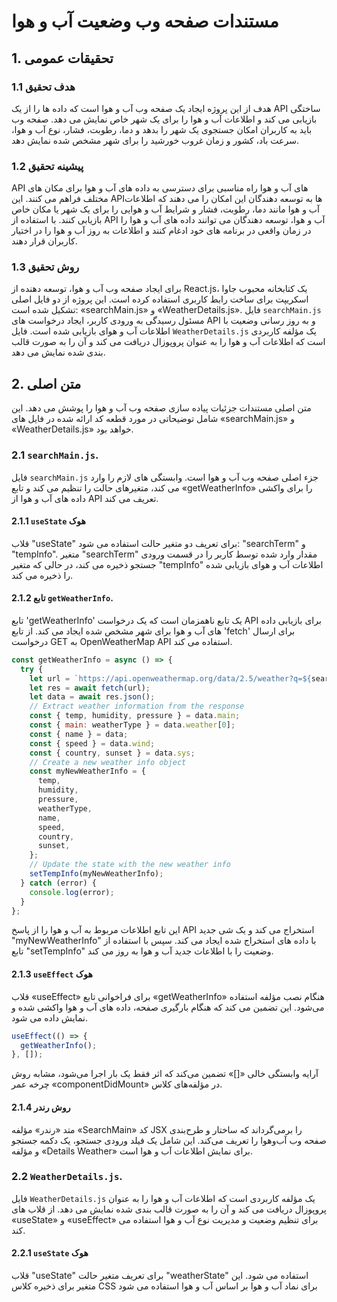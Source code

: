  # مستندات صفحه وب وضعیت آب و هوا

## 1. تحقیقات عمومی

### 1.1 هدف تحقیق

هدف از این پروژه ایجاد یک صفحه وب آب و هوا است که داده ها را از یک API ساختگی بازیابی می کند و اطلاعات آب و هوا را برای یک شهر خاص نمایش می دهد. صفحه وب باید به کاربران امکان جستجوی یک شهر را بدهد و دما، رطوبت، فشار، نوع آب و هوا، سرعت باد، کشور و زمان غروب خورشید را برای شهر مشخص شده نمایش دهد.

### 1.2 پیشینه تحقیق

API های آب و هوا راه مناسبی برای دسترسی به داده های آب و هوا برای مکان های مختلف فراهم می کنند. این APIها به توسعه دهندگان این امکان را می دهند که اطلاعات آب و هوا مانند دما، رطوبت، فشار و شرایط آب و هوایی را برای یک شهر یا مکان خاص بازیابی کنند. با استفاده از API آب و هوا، توسعه دهندگان می توانند داده های آب و هوا را در زمان واقعی در برنامه های خود ادغام کنند و اطلاعات به روز آب و هوا را در اختیار کاربران قرار دهند.

### 1.3 روش تحقیق

برای ایجاد صفحه وب آب و هوا، توسعه دهنده از React.js، یک کتابخانه محبوب جاوا اسکریپت برای ساخت رابط کاربری استفاده کرده است. این پروژه از دو فایل اصلی تشکیل شده است: «searchMain.js» و «WeatherDetails.js». فایل `searchMain.js` مسئول رسیدگی به ورودی کاربر، ایجاد درخواست های API و به روز رسانی وضعیت با اطلاعات آب و هوای بازیابی شده است. فایل `WeatherDetails.js` یک مؤلفه کاربردی است که اطلاعات آب و هوا را به عنوان پروپوزال دریافت می کند و آن را به صورت قالب بندی شده نمایش می دهد.

## 2. متن اصلی

متن اصلی مستندات جزئیات پیاده سازی صفحه وب آب و هوا را پوشش می دهد. این شامل توضیحاتی در مورد قطعه کد ارائه شده در فایل های «searchMain.js» و «WeatherDetails.js» خواهد بود.

### 2.1 `searchMain.js`.

فایل `searchMain.js` جزء اصلی صفحه وب آب و هوا است. وابستگی های لازم را وارد می کند، متغیرهای حالت را تنظیم می کند و تابع «getWeatherInfo» را برای واکشی داده های آب و هوا از API تعریف می کند.

#### 2.1.1 `useState` هوک

قلاب "useState" برای تعریف دو متغیر حالت استفاده می شود: "searchTerm" و "tempInfo". متغیر "searchTerm" مقدار وارد شده توسط کاربر را در قسمت ورودی جستجو ذخیره می کند، در حالی که متغیر "tempInfo" اطلاعات آب و هوای بازیابی شده را ذخیره می کند.

#### 2.1.2 تابع `getWeatherInfo`.

تابع 'getWeatherInfo' یک تابع ناهمزمان است که یک درخواست API برای بازیابی داده های آب و هوا برای شهر مشخص شده ایجاد می کند. از تابع 'fetch' برای ارسال درخواست GET به OpenWeatherMap API استفاده می کند.

```javascript
const getWeatherInfo = async () => {
  try {
    let url = `https://api.openweathermap.org/data/2.5/weather?q=${searchTerm}&units=metric&appid=b070c3a5be570076714cf6cd1480e657`;
    let res = await fetch(url);
    let data = await res.json();
    // Extract weather information from the response
    const { temp, humidity, pressure } = data.main;
    const { main: weatherType } = data.weather[0];
    const { name } = data;
    const { speed } = data.wind;
    const { country, sunset } = data.sys;
    // Create a new weather info object
    const myNewWeatherInfo = {
      temp,
      humidity,
      pressure,
      weatherType,
      name,
      speed,
      country,
      sunset,
    };
    // Update the state with the new weather info
    setTempInfo(myNewWeatherInfo);
  } catch (error) {
    console.log(error);
  }
};
```

این تابع اطلاعات مربوط به آب و هوا را از پاسخ API استخراج می کند و یک شی جدید "myNewWeatherInfo" با داده های استخراج شده ایجاد می کند. سپس با استفاده از تابع "setTempInfo" وضعیت را با اطلاعات جدید آب و هوا به روز می کند.

#### 2.1.3 `useEffect` هوک

قلاب «useEffect» برای فراخوانی تابع «getWeatherInfo» هنگام نصب مؤلفه استفاده می‌شود. این تضمین می کند که هنگام بارگیری صفحه، داده های آب و هوا واکشی شده و نمایش داده می شود.

```javascript
useEffect(() => {
  getWeatherInfo();
}, []);
```

آرایه وابستگی خالی «[]» تضمین می‌کند که اثر فقط یک بار اجرا می‌شود، مشابه روش چرخه عمر «componentDidMount» در مؤلفه‌های کلاس.

#### 2.1.4 روش رندر

متد «رندر» مؤلفه «SearchMain» کد JSX را برمی‌گرداند که ساختار و طرح‌بندی صفحه وب آب‌وهوا را تعریف می‌کند. این شامل یک فیلد ورودی جستجو، یک دکمه جستجو و مؤلفه «Details Weather» برای نمایش اطلاعات آب و هوا است.

### 2.2 `WeatherDetails.js`.

فایل `WeatherDetails.js` یک مؤلفه کاربردی است که اطلاعات آب و هوا را به عنوان پروپوزال دریافت می کند و آن را به صورت قالب بندی شده نمایش می دهد. از قلاب های «useState» و «useEffect» برای تنظیم وضعیت و مدیریت نوع آب و هوا استفاده می کند.

#### 2.2.1 `useState` هوک

قلاب "useState" برای تعریف متغیر حالت "weatherState" استفاده می شود. این متغیر برای ذخیره کلاس CSS برای نماد آب و هوا بر اساس آب و هوا استفاده می شود
